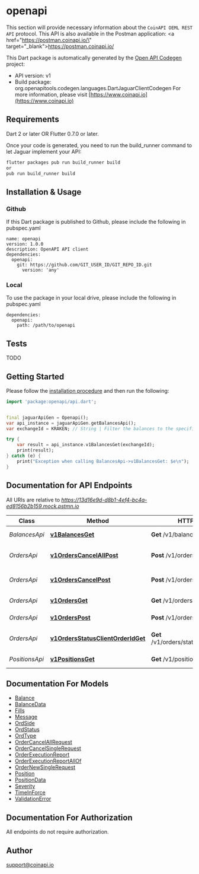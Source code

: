 # openapi
This section will provide necessary information about the `CoinAPI OEML REST API` protocol.
This API is also available in the Postman application: <a href=\"https://postman.coinapi.io/\" target=\"_blank\">https://postman.coinapi.io/</a>      


This Dart package is automatically generated by the [Open API Codegen](https://github.com/OpenAPITools/openapi-generator) project:

- API version: v1
- Build package: org.openapitools.codegen.languages.DartJaguarClientCodegen
For more information, please visit [https://www.coinapi.io](https://www.coinapi.io)

## Requirements

Dart 2 or later OR Flutter 0.7.0 or later.

Once your code is generated, you need to run the build_runner command to let Jaguar implement your API:

```sh
flutter packages pub run build_runner build
or
pub run build_runner build
```

## Installation & Usage

### Github
If this Dart package is published to Github, please include the following in pubspec.yaml
```
name: openapi
version: 1.0.0
description: OpenAPI API client
dependencies:
  openapi:
    git: https://github.com/GIT_USER_ID/GIT_REPO_ID.git
      version: 'any'
```

### Local
To use the package in your local drive, please include the following in pubspec.yaml
```
dependencies:
  openapi:
    path: /path/to/openapi
```

## Tests

TODO

## Getting Started

Please follow the [installation procedure](#installation--usage) and then run the following:

```dart
import 'package:openapi/api.dart';


final jaguarApiGen = Openapi();
var api_instance = jaguarApiGen.getBalancesApi();
var exchangeId = KRAKEN; // String | Filter the balances to the specific exchange.

try {
    var result = api_instance.v1BalancesGet(exchangeId);
    print(result);
} catch (e) {
    print("Exception when calling BalancesApi->v1BalancesGet: $e\n");
}

```

## Documentation for API Endpoints

All URIs are relative to *https://13d16e9d-d8b1-4ef4-bc4a-ed8156b2b159.mock.pstmn.io*

Class | Method | HTTP request | Description
------------ | ------------- | ------------- | -------------
*BalancesApi* | [**v1BalancesGet**](doc//BalancesApi.md#v1balancesget) | **Get** /v1/balances | Get balances
*OrdersApi* | [**v1OrdersCancelAllPost**](doc//OrdersApi.md#v1orderscancelallpost) | **Post** /v1/orders/cancel/all | Cancel all orders request
*OrdersApi* | [**v1OrdersCancelPost**](doc//OrdersApi.md#v1orderscancelpost) | **Post** /v1/orders/cancel | Cancel order request
*OrdersApi* | [**v1OrdersGet**](doc//OrdersApi.md#v1ordersget) | **Get** /v1/orders | Get open orders
*OrdersApi* | [**v1OrdersPost**](doc//OrdersApi.md#v1orderspost) | **Post** /v1/orders | Send new order
*OrdersApi* | [**v1OrdersStatusClientOrderIdGet**](doc//OrdersApi.md#v1ordersstatusclientorderidget) | **Get** /v1/orders/status/:client_order_id | Get order execution report
*PositionsApi* | [**v1PositionsGet**](doc//PositionsApi.md#v1positionsget) | **Get** /v1/positions | Get open positions


## Documentation For Models

 - [Balance](doc//Balance.md)
 - [BalanceData](doc//BalanceData.md)
 - [Fills](doc//Fills.md)
 - [Message](doc//Message.md)
 - [OrdSide](doc//OrdSide.md)
 - [OrdStatus](doc//OrdStatus.md)
 - [OrdType](doc//OrdType.md)
 - [OrderCancelAllRequest](doc//OrderCancelAllRequest.md)
 - [OrderCancelSingleRequest](doc//OrderCancelSingleRequest.md)
 - [OrderExecutionReport](doc//OrderExecutionReport.md)
 - [OrderExecutionReportAllOf](doc//OrderExecutionReportAllOf.md)
 - [OrderNewSingleRequest](doc//OrderNewSingleRequest.md)
 - [Position](doc//Position.md)
 - [PositionData](doc//PositionData.md)
 - [Severity](doc//Severity.md)
 - [TimeInForce](doc//TimeInForce.md)
 - [ValidationError](doc//ValidationError.md)


## Documentation For Authorization

 All endpoints do not require authorization.


## Author

support@coinapi.io


